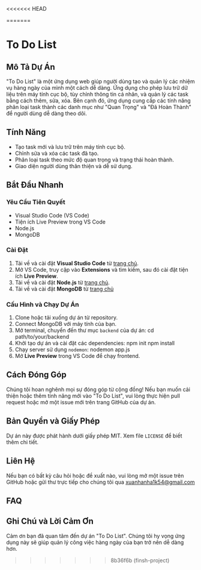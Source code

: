<<<<<<< HEAD

=======
# To Do List

## Mô Tả Dự Án
"To Do List" là một ứng dụng web giúp người dùng tạo và quản lý các nhiệm vụ hàng ngày của mình một cách dễ dàng. Ứng dụng cho phép lưu trữ dữ liệu trên máy tính cục bộ, tùy chỉnh thông tin cá nhân, và quản lý các task bằng cách thêm, sửa, xóa. Bên cạnh đó, ứng dụng cung cấp các tính năng phân loại task thành các danh mục như "Quan Trọng" và "Đã Hoàn Thành" để người dùng dễ dàng theo dõi.

## Tính Năng
- Tạo task mới và lưu trữ trên máy tính cục bộ.
- Chỉnh sửa và xóa các task đã tạo.
- Phân loại task theo mức độ quan trọng và trạng thái hoàn thành.
- Giao diện người dùng thân thiện và dễ sử dụng.

## Bắt Đầu Nhanh

### Yêu Cầu Tiên Quyết
- Visual Studio Code (VS Code)
- Tiện ích Live Preview trong VS Code
- Node.js
- MongoDB

### Cài Đặt
1. Tải về và cài đặt **Visual Studio Code** từ [trang chủ](https://code.visualstudio.com/).
2. Mở VS Code, truy cập vào **Extensions** và tìm kiếm, sau đó cài đặt tiện ích **Live Preview**.
3. Tải về và cài đặt **Node.js** từ [trang chủ](https://nodejs.org/).
4. Tải về và cài đặt **MongoDB** từ [trang chủ](https://www.mongodb.com/try/download/community-edition)
 
### Cấu Hình và Chạy Dự Án
1. Clone hoặc tải xuống dự án từ repository.
2. Connect MongoDB với máy tính của bạn.
3. Mở terminal, chuyển đến thư mục `backend` của dự án: 
cd path/to/your/backend
4. Khởi tạo dự án và cài đặt các dependencies:
npm init
npm install
5. Chạy server sử dụng `nodemon`:
nodemon app.js
6. Mở **Live Preview** trong VS Code để chạy frontend.

## Cách Đóng Góp
Chúng tôi hoan nghênh mọi sự đóng góp từ cộng đồng! Nếu bạn muốn cải thiện hoặc thêm tính năng mới vào "To Do List", vui lòng thực hiện pull request hoặc mở một issue mới trên trang GitHub của dự án.

## Bản Quyền và Giấy Phép
Dự án này được phát hành dưới giấy phép MIT. Xem file `LICENSE` để biết thêm chi tiết.

## Liên Hệ
Nếu bạn có bất kỳ câu hỏi hoặc đề xuất nào, vui lòng mở một issue trên GitHub hoặc gửi thư trực tiếp cho chúng tôi qua xuanhanha1k54@gmail.com


## FAQ

## Ghi Chú và Lời Cảm Ơn
Cảm ơn bạn đã quan tâm đến dự án "To Do List". Chúng tôi hy vọng ứng dụng này sẽ giúp quản lý công việc hàng ngày của bạn trở nên dễ dàng hơn.
>>>>>>> 8b36f6b (finsh-project)
